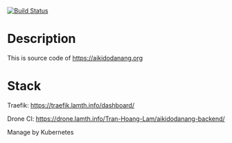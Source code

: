 
[![Build Status](https://drone.lamth.info/api/badges/Tran-Hoang-Lam/aikidodanang-backend/status.svg)](https://drone.lamth.info/Tran-Hoang-Lam/aikidodanang-backend)

# Description

This is source code of https://aikidodanang.org

# Stack
Traefik: https://traefik.lamth.info/dashboard/ 

Drone CI: https://drone.lamth.info/Tran-Hoang-Lam/aikidodanang-backend/

Manage by Kubernetes
